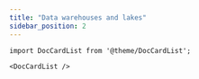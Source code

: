 ```yaml
---
title: "Data warehouses and lakes"
sidebar_position: 2
---
```


```mdx-code-block
import DocCardList from '@theme/DocCardList';

<DocCardList />
```
